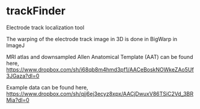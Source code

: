 # trackFinder
Electrode track localization tool

The warping of the electrode track image in 3D is done in BigWarp in ImageJ

MRI atlas and downsampled Allen Anatomical Template (AAT) can be found here, https://www.dropbox.com/sh/i68qb8m4hmd3pf1/AACeBoskNOWkeZAo5Uf3JGaza?dl=0

Example data can be found here, https://www.dropbox.com/sh/qjj6ej3ecyz8xpx/AACjDwuxV86TSiC2Vd_3BRMia?dl=0
